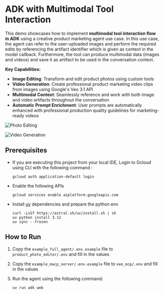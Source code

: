 # ADK with Multimodal Tool Interaction

This demo showcases how to implement **multimodal tool interaction flow in ADK** using a creative product marketing agent use case. In this use case, the agent can refer to the user-uploaded images and perform the required edits by referencing the artifact identifier which is given as context in the model callback. Furthermore, the tool can produce multimodal data (images and videos) and save it as artifact to be used in the conversation context.

**Key Capabilities:**

- **Image Editing**: Transform and edit product photos using custom tools
- **Video Generation**: Create professional product marketing video clips from images using Google's Veo 3.1 API
- **Multimodal Context**: Seamlessly reference and work with both image and video artifacts throughout the conversation
- **Automatic Prompt Enrichment**: User prompts are automatically enhanced with professional production quality guidelines for marketing-ready videos

![Photo Editing](assets/photo_editing.gif)

![Video Generation](assets/video_creation.gif)

## Prerequisites

- If you are executing this project from your local IDE, Login to Gcloud using CLI with the following command :

    ```shell
    gcloud auth application-default login
    ```

- Enable the following APIs

    ```shell
    gcloud services enable aiplatform.googleapis.com 
    ```

- Install [uv](https://docs.astral.sh/uv/getting-started/installation/) dependencies and prepare the python env

    ```shell
    curl -LsSf https://astral.sh/uv/install.sh | sh
    uv python install 3.12
    uv sync --frozen
    ```

## How to Run

1. Copy the `example_full_agent/.env.example` file to `product_photo_editor/.env` and fill in the values

2. Copy the `example_macp_server/.env.example` file to `veo_mcp/.env` and fill in the values

3. Run the agent using the following command:

    ```shell
    uv run adk web
    ```
